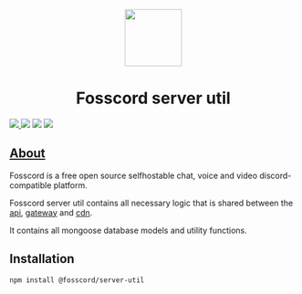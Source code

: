 <p align="center">
  <img width="100" src="https://raw.githubusercontent.com/fosscord/fosscord/master/assets/logo_big_transparent.png" />
</p>
<h1 align="center">Fosscord server util</h1>

<p>
  <a href="https://discord.gg/ZrnGQP6p3d">
    <img src="https://img.shields.io/discord/806142446094385153?color=7489d5&logo=discord&logoColor=ffffff" />
  </a>
  <img src="https://img.shields.io/static/v1?label=Status&message=Development&color=blue">
  <a title="Crowdin" target="_blank" href="https://translate.fosscord.com/"><img src="https://badges.crowdin.net/fosscord/localized.svg"></a>
   <a href="https://opencollective.com/fosscord">
    <img src="https://opencollective.com/fosscord/tiers/badge.svg">
  </a>
</p>

## [About](https://fosscord.com)

Fosscord is a free open source selfhostable chat, voice and video discord-compatible platform.

Fosscord server util contains all necessary logic that is shared between the [api](https://github.com/fosscord/fosscord-server/tree/master/api), [gateway](https://github.com/fosscord/fosscord-server/tree/master/gateway) and [cdn](https://github.com/fosscord/fosscord-server/tree/master/cdn).

It contains all mongoose database models and utility functions.

## Installation

```bash
npm install @fosscord/server-util
```
